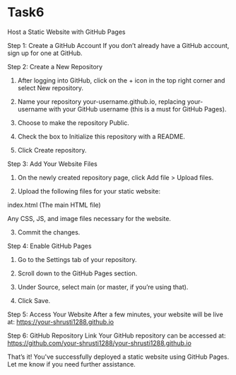 # Task6
Host a Static Website with GitHub Pages


Step 1: Create a GitHub Account
If you don’t already have a GitHub account, sign up for one at GitHub.

Step 2: Create a New Repository
1. After logging into GitHub, click on the + icon in the top right corner and select New repository.

2. Name your repository your-username.github.io, replacing your-username with your GitHub username (this is a must for GitHub Pages).

3. Choose to make the repository Public.

4. Check the box to Initialize this repository with a README.

5. Click Create repository.

Step 3: Add Your Website Files

1. On the newly created repository page, click Add file > Upload files.

2. Upload the following files for your static website:

index.html (The main HTML file)

Any CSS, JS, and image files necessary for the website.

3. Commit the changes.

Step 4: Enable GitHub Pages
1. Go to the Settings tab of your repository.

2. Scroll down to the GitHub Pages section.

3. Under Source, select main (or master, if you’re using that).

4. Click Save.

Step 5: Access Your Website
After a few minutes, your website will be live at:
https://your-shrusti1288.github.io

Step 6: GitHub Repository Link
Your GitHub repository can be accessed at:
https://github.com/your-shrusti1288/your-shrusti1288.github.io

That’s it! You've successfully deployed a static website using GitHub Pages. Let me know if you need further assistance.
